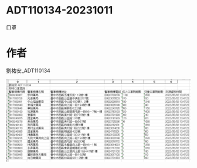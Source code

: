 # ADT110134-20231011
口罩

# 作者
劉祐安_ADT110134

![image](https://github.com/yenai99733/ADT110134-20231011/blob/main/%E5%8F%A3%E7%BD%A9.JPG)
